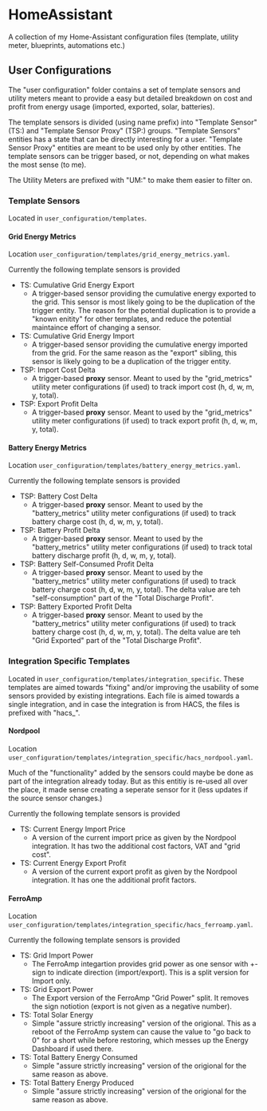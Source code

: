 # HomeAssistant

A collection of my Home-Assistant configuration files (template, utility meter, blueprints, automations etc.)

## User Configurations

The "user configuration" folder contains a set of template sensors and utility meters meant to provide 
a easy but detailed breakdown on cost and profit from energy usage (imported, exported, solar, batteries).

The template sensors is divided (using name prefix) into 
"Template Sensor" (TS:) and "Template Sensor Proxy" (TSP:) groups. "Template Sensors" entities has a state that
can be directly interesting for a user. "Template Sensor Proxy" entities are meant to be used only by other entities. 
The template sensors can be trigger based, or not, depending on what makes the most sense (to me).

The Utility Meters are prefixed with "UM:" to make them easier to filter on.

### Template Sensors

Located in ```user_configuration/templates```. 

#### Grid Energy Metrics

Location ```user_configuration/templates/grid_energy_metrics.yaml```. 

Currently the following template sensors is provided

- TS: Cumulative Grid Energy Export
  - A trigger-based sensor providing the cumulative energy exported to the grid. 
    This sensor is most likely going to be the duplication of the trigger entity. The
    reason for the potential duplication is to provide a "known enitity" for other
    templates, and reduce the potential maintaince effort of changing a sensor.
- TS: Cumulative Grid Energy Import
  - A trigger-based sensor providing the cumulative energy imported from the grid. 
    For the same reason as the "export" sibling, this sensor is likely going to be
    a duplication of the trigger entity.
- TSP: Import Cost Delta
  - A trigger-based **proxy** sensor. Meant to used by the "grid_metrics" utility meter configurations
    (if used) to track import cost (h, d, w, m, y, total).
- TSP: Export Profit Delta
  - A trigger-based **proxy** sensor. Meant to used by the "grid_metrics" utility meter configurations
    (if used) to track export profit (h, d, w, m, y, total).

#### Battery Energy Metrics

Location ```user_configuration/templates/battery_energy_metrics.yaml```. 

Currently the following template sensors is provided

- TSP: Battery Cost Delta
  - A trigger-based **proxy** sensor. Meant to used by the "battery_metrics" utility meter configurations
    (if used) to track battery charge cost (h, d, w, m, y, total).
- TSP: Battery Profit Delta
  - A trigger-based **proxy** sensor. Meant to used by the "battery_metrics" utility meter configurations
    (if used) to track total battery discharge profit (h, d, w, m, y, total).
- TSP: Battery Self-Consumed Profit Delta
  - A trigger-based **proxy** sensor. Meant to used by the "battery_metrics" utility meter configurations
    (if used) to track battery charge cost (h, d, w, m, y, total). The delta
    value are teh "self-consumption" part of the "Total Discharge Profit".
- TSP: Battery Exported Profit Delta
  - A trigger-based **proxy** sensor. Meant to used by the "battery_metrics" utility meter configurations
      (if used) to track battery charge cost (h, d, w, m, y, total). The delta
      value are teh "Grid Exported" part of the "Total Discharge Profit".

### Integration Specific Templates

Located in ```user_configuration/templates/integration_specific```. These templates are 
aimed towards "fixing" and/or improving the usability of some sensors provided by
existing integrations. Each file is aimed towards a single integration, and in case
the integration is from HACS, the files is prefixed with "hacs_".

#### Nordpool

Location ```user_configuration/templates/integration_specific/hacs_nordpool.yaml```. 

Much of the "functionality" added by the sensors could maybe be done as part of the 
integration already today. But as this entitiy is re-used all over the place, it made
sense creating a seperate sensor for it (less updates if the source sensor changes.)

Currently the following template sensors is provided

- TS: Current Energy Import Price
  - A version of the current import price as given by the Nordpool integration.
    It has two the additional cost factors, VAT and "grid cost".
- TS: Current Energy Export Profit
  - A version of the current export profit as given by the Nordpool integration.
    It has one the additional profit factors.

#### FerroAmp

Location ```user_configuration/templates/integration_specific/hacs_ferroamp.yaml```. 

Currently the following template sensors is provided

- TS: Grid Import Power
  - The FerroAmp integartion provides grid power as one sensor with +- sign to
    indicate direction (import/export). This is a split version for Import only.
- TS: Grid Export Power
  - The Export version of the FerroAmp "Grid Power" split. It removes the sign
    notiotion (export is not given as a negative number).
- TS: Total Solar Energy
  - Simple "assure strictly increasing" version of the origional. This as a 
    reboot of the FerroAmp system can cause the value to "go back to 0" for a short 
    while before restoring, which messes up the Energy Dashboard if used there.
- TS: Total Battery Energy Consumed
  - Simple "assure strictly increasing" version of the origional for the same reason
    as above.
- TS: Total Battery Energy Produced
  - Simple "assure strictly increasing" version of the origional for the same reason
    as above.